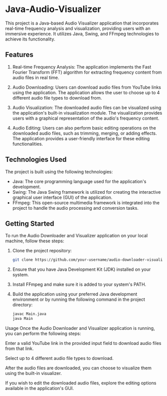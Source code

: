 # Java-Audio-Visualizer

This project is a Java-based Audio Visualizer application that incorporates real-time frequency analysis and visualization, providing users with an immersive experience. It utilizes Java, Swing, and FFmpeg technologies to achieve its functionality.

## Features

1. Real-time Frequency Analysis: The application implements the Fast Fourier Transform (FFT) algorithm for extracting frequency content from audio files in real time.

2. Audio Downloading: Users can download audio files from YouTube links using the application. The application allows the user to choose up to 4 different audio file types to download from.

3. Audio Visualization: The downloaded audio files can be visualized using the application's built-in visualization module. The visualization provides users with a graphical representation of the audio's frequency content.

4. Audio Editing: Users can also perform basic editing operations on the downloaded audio files, such as trimming, merging, or adding effects. The application provides a user-friendly interface for these editing functionalities.

## Technologies Used

The project is built using the following technologies:

- Java: The core programming language used for the application's development.
- Swing: The Java Swing framework is utilized for creating the interactive graphical user interface (GUI) of the application.
- FFmpeg: This open-source multimedia framework is integrated into the project to handle the audio processing and conversion tasks.

## Getting Started

To run the Audio Downloader and Visualizer application on your local machine, follow these steps:

1. Clone the project repository:

   ```bash
   git clone https://github.com/your-username/audio-downloader-visualizer.git
2. Ensure that you have Java Development Kit (JDK) installed on your system.

3. Install FFmpeg and make sure it is added to your system's PATH.

4. Build the application using your preferred Java development environment or by running the following command in the project directory:
   ```bash
   javac Main.java
   java Main

Usage
Once the Audio Downloader and Visualizer application is running, you can perform the following steps:

Enter a valid YouTube link in the provided input field to download audio files from that link.

Select up to 4 different audio file types to download.

After the audio files are downloaded, you can choose to visualize them using the built-in visualizer.

If you wish to edit the downloaded audio files, explore the editing options available in the application's GUI.
